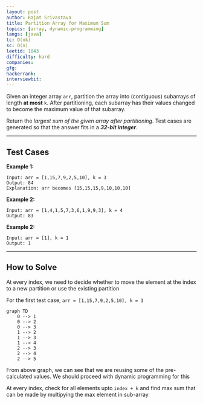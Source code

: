 ```yaml
---
layout: post
author: Rajat Srivastava
title: Partition Array for Maximum Sum
topics: [array, dynamic-programming]
langs: [java]
tc: O(nk)
sc: O(n)
leetid: 1043
difficulty: hard
companies: 
gfg: 
hackerrank: 
interviewbit: 
---
```


Given an integer array `arr`, partition the array into (contiguous) subarrays of length **at most** `k`. 
After partitioning, each subarray has their values changed to become the maximum value of that subarray.

Return the _largest sum of the given array after partitioning_. Test cases are generated so that the answer fits in a **_32-bit integer_**.

---

## Test Cases

**Example 1:** 
```
Input: arr = [1,15,7,9,2,5,10], k = 3
Output: 84
Explanation: arr becomes [15,15,15,9,10,10,10]
```

**Example 2:** 
```
Input: arr = [1,4,1,5,7,3,6,1,9,9,3], k = 4
Output: 83
```

**Example 2:**
```
Input: arr = [1], k = 1
Output: 1
```

---

## How to Solve

At every index, we need to decide whether to move the element at the index to a new partition or use the existing partition

For the first test case, `arr = [1,15,7,9,2,5,10], k = 3`
```mermaid
graph TD
    0 --> 1
    0 --> 2
    0 --> 3
    1 --> 2
    1 --> 3
    1 --> 4
    2 --> 3
    2 --> 4
    2 --> 5
```

From above graph, we can see that we are reusing some of the pre-calculated values. We should proceed with dynamic programming for this

At every index, check for all elements upto `index + k` and find max sum that can be made by multipying the max element in sub-array